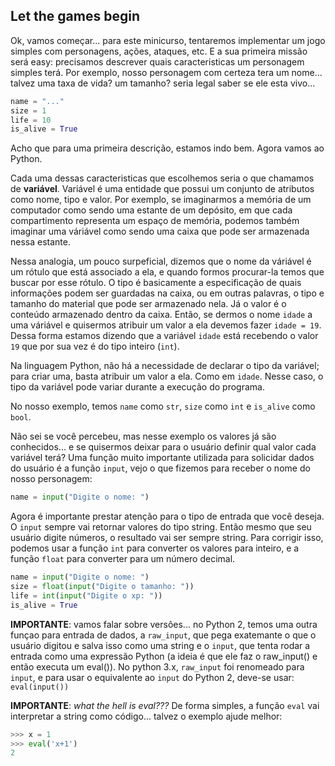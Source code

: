 ## Let the games begin

Ok, vamos começar... para este minicurso, tentaremos implementar um jogo simples com personagens, ações, ataques, etc. E a sua primeira missão será easy: precisamos descrever quais caracteristicas um personagem simples terá. Por exemplo, nosso personagem com certeza tera um nome... talvez uma taxa de vida? um tamanho? seria legal saber se ele esta vivo...

```python
name = "..."
size = 1
life = 10
is_alive = True
```

Acho que para uma primeira descrição, estamos indo bem. Agora vamos ao Python.

Cada uma dessas caracteristicas que escolhemos seria o que chamamos de **variável**. Variável é uma entidade que possui um conjunto de atributos como nome, tipo e valor. Por exemplo, se imaginarmos a memória de um computador como sendo uma estante de um depósito, em que cada compartimento representa um espaço de memória, podemos também imaginar uma váriável como sendo uma caixa que pode ser armazenada nessa estante.

Nessa analogia, um pouco surpeficial, dizemos que o nome da váriável é um rótulo que está associado a ela, e quando formos procurar-la temos que buscar por esse rótulo. O tipo é basicamente a especificação de quais informações podem ser guardadas na caixa, ou em outras palavras, o tipo e tamanho do material que pode ser armazenado nela. Já o valor é o conteúdo armazenado dentro da caixa. Então, se dermos o nome ```idade``` a uma váriável e quisermos atribuir um valor a ela devemos fazer ```idade = 19```. Dessa forma estamos dizendo que a variável ```idade``` está recebendo o valor ```19``` que por sua vez é do tipo inteiro (```int```).

Na linguagem Python, não há a necessidade de declarar o tipo da variável; para criar uma, basta atribuir um valor a ela. Como em ```idade```. Nesse caso, o tipo da variável pode variar durante a execução do programa.

No nosso exemplo, temos ```name``` como ```str```, ```size``` como ```int``` e ```is_alive``` como ```bool```.

Não sei se você percebeu, mas nesse exemplo os valores já são conhecidos... e se quisermos deixar para o usuário definir qual valor cada variável terá? Uma função muito importante utilizada para solicidar dados do usuário é a função ```input```, vejo o que fizemos para receber o nome do nosso personagem:

```python
name = input("Digite o nome: ")
```

Agora é importante prestar atenção para o tipo de entrada que você deseja. O ```input``` sempre vai retornar valores do tipo string. Então mesmo que seu usuário digite números, o resultado vai ser sempre string. Para corrigir isso, podemos usar a função ```int``` para converter os valores para inteiro, e a função ```float``` para converter para um número decimal.

```python
name = input("Digite o nome: ")
size = float(input("Digite o tamanho: "))
life = int(input("Digite o xp: "))
is_alive = True
```

**IMPORTANTE**: vamos falar sobre versôes... no Python 2, temos uma outra funçao para entrada de dados, a ```raw_input```, que pega exatemante o que o usuário digitou e salva isso como uma string e o ```input```, que tenta rodar a entrada como uma expressão Python (a ideia é que ele faz o raw_input() e então executa um eval()).
No python 3.x, ```raw_input``` foi renomeado para ```input```, e para usar o equivalente ao ```input``` do Python 2, deve-se usar: ```eval(input())```

**IMPORTANTE**: *what the hell is eval???*  De forma simples, a função ```eval``` vai interpretar a string como código... talvez o exemplo ajude melhor:

```python
>>> x = 1
>>> eval('x+1')
2
```
